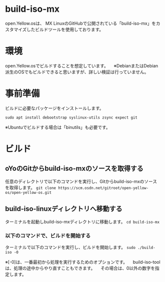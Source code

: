 # build-iso-mx
open.Yellow.osは、 MX LinuxのGitHubで公開されている「build-iso-mx」をカスタマイズしたビルドツールを使用しております。


# 環境
open.Yellow.osでビルドすることを想定しています。
　※DebianまたはDebian派生のOSでもビルドできると思いますが、詳しい検証は行っていません。



# 事前準備
ビルドに必要なパッケージをインストールします。

`sudo apt install debootstrap syslinux-utils zsync expect git`

※Ubuntuでビルドする場合は「binutils」も必要です。

# ビルド
## oYoのGitからbuild-iso-mxのソースを取得する
任意のディレクトリで以下のコマンドを実行し、Gitからbuild-iso-mxのソースを取得します。
`git clone https://scm.osdn.net/gitroot/open-yellow-os/open-yellow-os.git`


## build-iso-linuxディレクトリへ移動する
ターミナルを起動しbuild-iso-mxディレクトリに移動します。
`cd build-iso-mx`


### 以下のコマンドで、ビルドを開始する
ターミナルで以下のコマンドを実行し、ビルドを開始します。
`sudo ./build-iso -0`

※[-0]は、一番最初から処理を実行するためのオプションです。
　build-iso-toolは、処理の途中からやり直すこともできます。
　その場合は、0以外の数字を指定します。 
